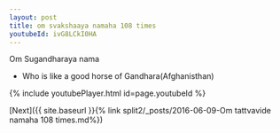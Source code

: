 ```yaml
---
layout: post
title: om svakshaaya namaha 108 times
youtubeId: ivG8LCkI0HA
---
```

 
 
Om Sugandharaya nama 
 
 -  Who is like a good horse of Gandhara(Afghanisthan) 
 
  
 
  
 
 
 
 
 
 


{% include youtubePlayer.html id=page.youtubeId %}
 
[Next]({{ site.baseurl }}{% link  split2/_posts/2016-06-09-Om tattvavide namaha 108 times.md%})
 
